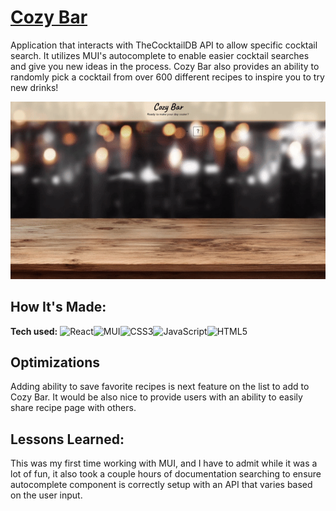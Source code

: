 # [Cozy Bar](https://cozy-bar.netlify.app/)
Application that interacts with TheCocktailDB API to allow specific cocktail search. It utilizes MUI's autocomplete to enable easier cocktail searches and give you new ideas in the process. Cozy Bar also provides an ability to randomly pick a cocktail from over 600 different recipes to inspire you to try new drinks!

![alt tag](https://github.com/Hopeah/Portfolio/blob/main/images/cozybar.gif)

## How It's Made:

**Tech used:** ![React](https://img.shields.io/badge/react-%2320232a.svg?style=for-the-badge&logo=react&logoColor=%2361DAFB)![MUI](https://img.shields.io/badge/MUI-%230081CB.svg?style=for-the-badge&logo=mui&logoColor=white)![CSS3](https://img.shields.io/badge/css3-%231572B6.svg?style=for-the-badge&logo=css3&logoColor=white)![JavaScript](https://img.shields.io/badge/javascript-%23323330.svg?style=for-the-badge&logo=javascript&logoColor=%23F7DF1E)![HTML5](https://img.shields.io/badge/html5-%23E34F26.svg?style=for-the-badge&logo=html5&logoColor=white)

## Optimizations

Adding ability to save favorite recipes is next feature on the list to add to Cozy Bar. It would be also nice to provide users with an ability to easily share recipe page with others.

## Lessons Learned:

This was my first time working with MUI, and I have to admit while it was a lot of fun, it also took a couple hours of documentation searching to ensure autocomplete component is correctly setup with an API that varies based on the user input.
